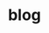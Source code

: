 ---
title: blog
layout: layouts/blogfeed.html
pagination:
    data: categories.short
    size: 1
    alias: category
permalink: "{{ locale }}/blog/{{ category.key }}/index2.html" 
---